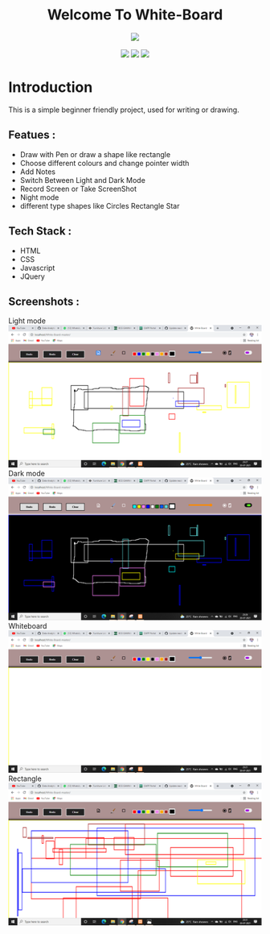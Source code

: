 <h1 align="center">Welcome To White-Board </h1>


<div align="center">

<a href="https://github.com/Kajal-54/White-Board"><img src="https://badges.frapsoft.com/os/v1/open-source.svg?v=103"></a>
  
<a href="https://github.com/Kajal-54/White-Board/search?l=html"><img src="https://img.shields.io/github/languages/top/japneetbhatia/White-Board"></a> 
<a href="https://github.com/Kajal-54/White-Board"><img src="https://img.shields.io/badge/platform-Visual%20Studio%20Code-blue"></a>
<a href="https://github.com/Kajal-54/"><img src="https://img.shields.io/badge/Maintained%3F-yes-brightgreen.svg?v=103"></a>

</div>


# Introduction
This is a simple beginner friendly project, used for writing or drawing. 


## Featues :
+ Draw with Pen or draw a shape like rectangle
+ Choose different colours and change pointer width
+ Add Notes
+ Switch Between Light and Dark Mode
+ Record Screen or Take ScreenShot
+ Night mode 
+ different type shapes like Circles Rectangle Star 

## Tech Stack : 
+ HTML
+ CSS
+ Javascript
+ JQuery
## Screenshots : 
Light mode<br>
![Display](https://github.com/Naman-mahi/White-Board/blob/master/images/lightmode.png)
Dark mode 
![Display](https://github.com/Naman-mahi/White-Board/blob/master/images/darkmode.png)
Whiteboard 
![Display](https://github.com/Naman-mahi/White-Board/blob/master/images/Whiteboard.png)
Rectangle 
![Display](https://github.com/Naman-mahi/White-Board/blob/master/images/Rectangle.png)
